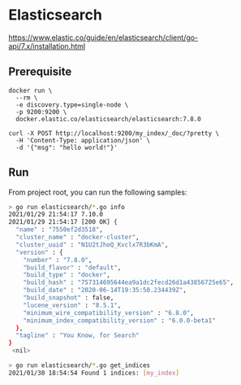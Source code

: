 # Elasticsearch

https://www.elastic.co/guide/en/elasticsearch/client/go-api/7.x/installation.html

## Prerequisite

```
docker run \
  --rm \
  -e discovery.type=single-node \
  -p 9200:9200 \
  docker.elastic.co/elasticsearch/elasticsearch:7.8.0
```

```
curl -X POST http://localhost:9200/my_index/_doc/?pretty \
  -H 'Content-Type: application/json' \
  -d '{"msg": "hello world!"}'
```

## Run

From project root, you can run the following samples:

```sh
> go run elasticsearch/*.go info
2021/01/29 21:54:17 7.10.0
2021/01/29 21:54:17 [200 OK] {
  "name" : "7550ef2d3518",
  "cluster_name" : "docker-cluster",
  "cluster_uuid" : "N1U2tJhoQ_Kvclx7R3bKmA",
  "version" : {
    "number" : "7.8.0",
    "build_flavor" : "default",
    "build_type" : "docker",
    "build_hash" : "757314695644ea9a1dc2fecd26d1a43856725e65",
    "build_date" : "2020-06-14T19:35:50.234439Z",
    "build_snapshot" : false,
    "lucene_version" : "8.5.1",
    "minimum_wire_compatibility_version" : "6.8.0",
    "minimum_index_compatibility_version" : "6.0.0-beta1"
  },
  "tagline" : "You Know, for Search"
}
 <nil>
```

```sh
> go run elasticsearch/*.go get_indices
2021/01/30 18:54:54 Found 1 indices: [my_index]
```